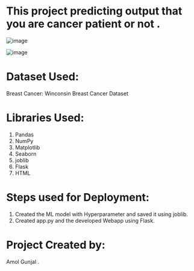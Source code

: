 # This project predicting output that you are cancer patient or not .

![image](https://user-images.githubusercontent.com/86419883/128274512-5023a0e1-c64e-4c73-9939-76583d7dedb0.png)

![image](https://user-images.githubusercontent.com/86419883/128274592-f8e9e348-d47c-4075-88f3-f3491f0db79f.png)

# Dataset  Used:

Breast Cancer: Winconsin Breast Cancer Dataset

# Libraries Used:
1. Pandas
2. NumPy
3. Matplotlib
4. Seaborn
5. joblib
6. Flask
7. HTML

# Steps used for Deployment:
1. Created the ML model with Hyperparameter and saved it using joblib.
2. Created app.py and the developed Webapp using Flask.

# Project Created by:
Amol Gunjal .
